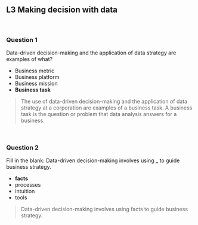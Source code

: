 ## L3 Making decision with data

&nbsp;

### Question 1

Data-driven decision-making and the application of data strategy are examples of what?

- Business metric
- Business platform
- Business mission
- **Business task**

> The use of data-driven decision-making and the application of data strategy at a corporation are examples of a business task. A business task is the question or problem that data analysis answers for a business.

&nbsp;

### Question 2

Fill in the blank: Data-driven decision-making involves using **\_** to guide business strategy.

- **facts**
- processes
- intuition
- tools

> Data-driven decision-making involves using facts to guide business strategy.
